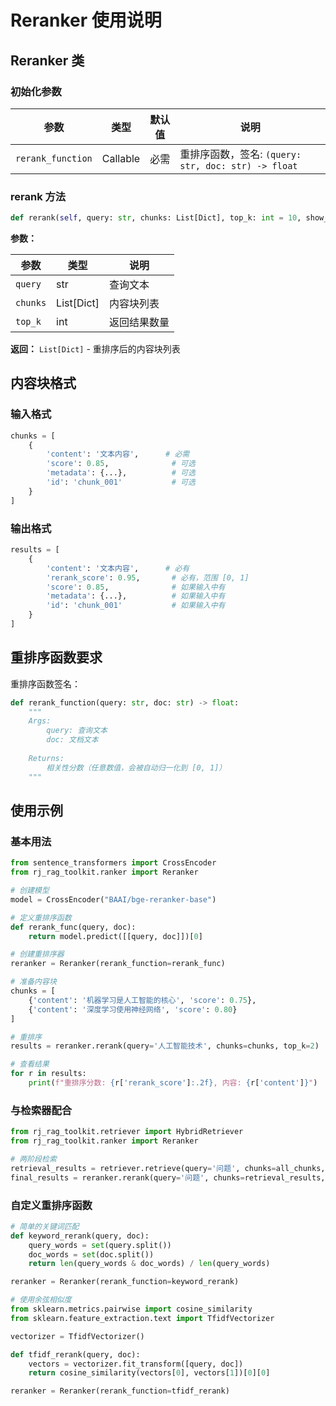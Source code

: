 # Reranker 使用说明

## Reranker 类

### 初始化参数

| 参数 | 类型 | 默认值 | 说明 |
|------|------|--------|------|
| `rerank_function` | Callable | 必需 | 重排序函数，签名: `(query: str, doc: str) -> float` |

### rerank 方法

```python
def rerank(self, query: str, chunks: List[Dict], top_k: int = 10, show_progress: bool = False) -> List[Dict]
```

**参数：**

| 参数 | 类型 | 说明 |
|------|------|------|
| `query` | str | 查询文本 |
| `chunks` | List[Dict] | 内容块列表 |
| `top_k` | int | 返回结果数量 |

**返回：** `List[Dict]` - 重排序后的内容块列表

## 内容块格式

### 输入格式

```python
chunks = [
    {
        'content': '文本内容',      # 必需
        'score': 0.85,              # 可选
        'metadata': {...},          # 可选
        'id': 'chunk_001'           # 可选
    }
]
```

### 输出格式

```python
results = [
    {
        'content': '文本内容',      # 必有
        'rerank_score': 0.95,       # 必有，范围 [0, 1]
        'score': 0.85,              # 如果输入中有
        'metadata': {...},          # 如果输入中有
        'id': 'chunk_001'           # 如果输入中有
    }
]
```

## 重排序函数要求

重排序函数签名：

```python
def rerank_function(query: str, doc: str) -> float:
    """
    Args:
        query: 查询文本
        doc: 文档文本
        
    Returns:
        相关性分数（任意数值，会被自动归一化到 [0, 1]）
    """
```

## 使用示例

### 基本用法

```python
from sentence_transformers import CrossEncoder
from rj_rag_toolkit.ranker import Reranker

# 创建模型
model = CrossEncoder("BAAI/bge-reranker-base")

# 定义重排序函数
def rerank_func(query, doc):
    return model.predict([[query, doc]])[0]

# 创建重排序器
reranker = Reranker(rerank_function=rerank_func)

# 准备内容块
chunks = [
    {'content': '机器学习是人工智能的核心', 'score': 0.75},
    {'content': '深度学习使用神经网络', 'score': 0.80}
]

# 重排序
results = reranker.rerank(query='人工智能技术', chunks=chunks, top_k=2)

# 查看结果
for r in results:
    print(f"重排序分数: {r['rerank_score']:.2f}, 内容: {r['content']}")
```

### 与检索器配合

```python
from rj_rag_toolkit.retriever import HybridRetriever
from rj_rag_toolkit.ranker import Reranker

# 两阶段检索
retrieval_results = retriever.retrieve(query='问题', chunks=all_chunks, top_k=20)
final_results = reranker.rerank(query='问题', chunks=retrieval_results, top_k=5)
```

### 自定义重排序函数

```python
# 简单的关键词匹配
def keyword_rerank(query, doc):
    query_words = set(query.split())
    doc_words = set(doc.split())
    return len(query_words & doc_words) / len(query_words)

reranker = Reranker(rerank_function=keyword_rerank)

# 使用余弦相似度
from sklearn.metrics.pairwise import cosine_similarity
from sklearn.feature_extraction.text import TfidfVectorizer

vectorizer = TfidfVectorizer()

def tfidf_rerank(query, doc):
    vectors = vectorizer.fit_transform([query, doc])
    return cosine_similarity(vectors[0], vectors[1])[0][0]

reranker = Reranker(rerank_function=tfidf_rerank)
```
